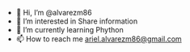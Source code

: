 - 👋 Hi, I’m @alvarezm86
- 👀 I’m interested in Share information
- 🌱 I’m currently learning Phython
- 📫 How to reach me ariel.alvarezm86@gmail.com

<!---
alvarezm86/alvarezm86 is a ✨ special ✨ repository because its `README.md` (this file) appears on your GitHub profile.
You can click the Preview link to take a look at your changes.
--->
